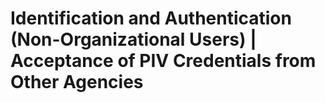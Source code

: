 # Identification and Authentication (Non-Organizational Users) | Acceptance of PIV Credentials from Other Agencies